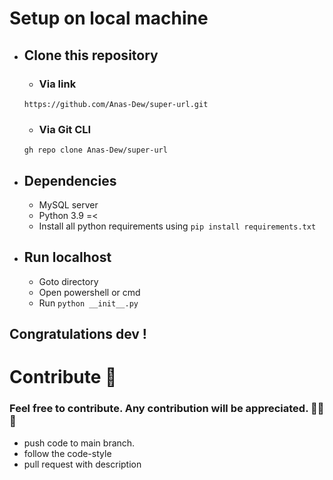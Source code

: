 # Setup on local machine
* ## Clone this repository
    * ### Via link
    `https://github.com/Anas-Dew/super-url.git`
    * ### Via Git CLI
    `gh repo clone Anas-Dew/super-url`
    
* ## Dependencies
    * MySQL server
    * Python 3.9 =<
    * Install all python requirements using `pip install requirements.txt`
    
* ## Run localhost
    * Goto directory
    * Open powershell or cmd
    * Run `python __init__.py`
                     
Congratulations dev ! 
--------------
# Contribute 🎠
### Feel free to contribute. Any contribution will be appreciated. 🎈🎈🎈

* push code to main branch.
* follow the code-style
* pull request with description
